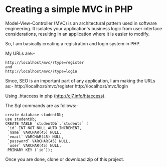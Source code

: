# Creating a simple MVC in PHP


Model-View-Controller (MVC) is an architectural pattern used in software engineering. It isolates your application's business logic from user interface considerations, resulting in an application where it is easier to modify.

So, I am basically creating a registration and login system in PHP.

My URLs are:-

    http://localhost/mvc/?type=register
    and
    http://localhost/mvc/?type=login

Since, SEO is an important part of any application, I am making the URLs as:-
    http://localhost/mvc/register
    http://localhost/mvc/login

Using .htaccess in php (http://cj7.info/htaccess).

The Sql commands are as follows:-

    create database studentDb;
    use studentDb;
    CREATE TABLE `studentDb`.`students` (
     `id` INT NOT NULL AUTO_INCREMENT,
     `name` VARCHAR(45) NULL,
     `email` VARCHAR(45) NULL,
     `password` VARCHAR(45) NULL,
     `user` VARCHAR(45) NULL,
     PRIMARY KEY (`id`));

Once you are done, clone or download zip of this project.




